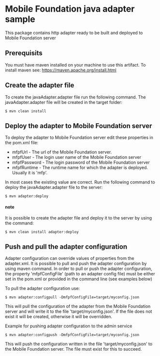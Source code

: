 # Mobile Foundation java adapter sample
This package contains http adapter ready to be built and deployed to Mobile Foundation server

## Prerequisits
You must have maven installed on your machine to use this artifact.
To install maven see: https://maven.apache.org/install.html

## Create the adapter file
To create the javaAdapter.adapter file run the following command. The javaAdapter.adapter file will be created in the target folder:
```
$ mvn clean install
```

## Deploy the adapter to Mobile Foundation server
To deploy the adapter to Mobile Foundation server edit these properties in the pom.xml file:

* mfpfUrl - The url of the Mobile Foundation server.
* mfpfUser - The login user name of the Mobile Foundation server
* mfpfPassword - The login password of the Mobile Foundation server
* mfpfRuntime - The runtime name for which the adapter is deployed. Usually it is 'mfp'.

In most cases the existing value are correct.
Run the following command to deploy the javaAdapter.adapter file to the server:
```
$ mvn adapter:deploy
```

#### note
It is possible to create the adapter file and deploy it to the server by using the command:
```
$ mvn clean install adapter:deploy
```

## Push and pull the adapter configuration
Adapter configuration can override values of properties from the adapter.xml. It is possible to pull and push the adapter configuration by using maven command.
In order to pull or push the adapter configuration, the property 'mfpfConfigFile' (path to an adapter config file)
must be either set in the pom.xml or provided in the command line (see examples below)

To pull the adapter configuration use:
```
$ mvn adapter:configpull -DmfpfConfigFile=target/myconfig.json
```
This will pull the configuration of the adapter from the Mobile Foundation server and will write it to the file 'target/myconfig.json'. If the file does not exist it will be created, otherwise
it will be overridden.

Example for pushing adapter configuration to the admin service
```
$ mvn adapter:configpush -DmfpfConfigFile=target/myconfig.json
```

This will push the configuration written in the file 'target/myconfig.json' to the Mobile Foundation server. The file must exist for this to succeed.